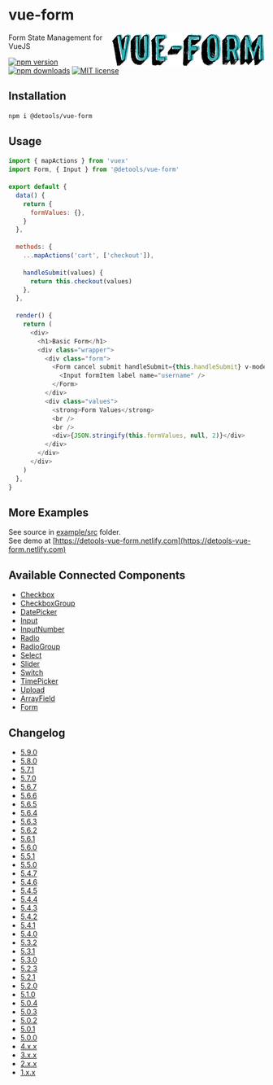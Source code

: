 # vue-form

<img align="right" src="twitter_header_photo_1.png" />

Form State Management for VueJS

[![npm version](http://img.shields.io/npm/v/@detools/vue-form.svg?style=flat)](https://npmjs.org/package/@detools/vue-form 'View this project on npm')
[![npm downloads](https://img.shields.io/npm/dm/@detools/vue-form.svg)](https://npmjs.org/package/@detools/vue-form 'View this project on npm')
[![MIT license](http://img.shields.io/badge/license-MIT-brightgreen.svg)](http://opensource.org/licenses/MIT)

## Installation

```bash
npm i @detools/vue-form
```

## Usage

```js
import { mapActions } from 'vuex'
import Form, { Input } from '@detools/vue-form'

export default {
  data() {
    return {
      formValues: {},
    }
  },

  methods: {
    ...mapActions('cart', ['checkout']),

    handleSubmit(values) {
      return this.checkout(values)
    },
  },

  render() {
    return (
      <div>
        <h1>Basic Form</h1>
        <div class="wrapper">
          <div class="form">
            <Form cancel submit handleSubmit={this.handleSubmit} v-model={this.formValues}>
              <Input formItem label name="username" />
            </Form>
          </div>
          <div class="values">
            <strong>Form Values</strong>
            <br />
            <br />
            <div>{JSON.stringify(this.formValues, null, 2)}</div>
          </div>
        </div>
      </div>
    )
  },
}
```

## More Examples

See source in [example/src](/example/src) folder.  
See demo at [https://detools-vue-form.netlify.com](https://detools-vue-form.netlify.com)

## Available Connected Components

- [Checkbox](/VueForm/components/ConnectedCheckbox.js)
- [CheckboxGroup](/VueForm/components/ConnectedCheckboxGroup.js)
- [DatePicker](/VueForm/components/ConnectedDatePicker.js)
- [Input](/VueForm/components/ConnectedInput.js)
- [InputNumber](/VueForm/components/ConnectedInputNumber.js)
- [Radio](/VueForm/components/ConnectedRadio.js)
- [RadioGroup](/VueForm/components/ConnectedRadioGroup.js)
- [Select](/VueForm/components/ConnectedSelect.js)
- [Slider](/VueForm/components/ConnectedSlider.js)
- [Switch](/VueForm/components/ConnectedSwitch.js)
- [TimePicker](/VueForm/components/ConnectedTimePicker.js)
- [Upload](/VueForm/components/ConnectedUpload.js)
- [ArrayField](/VueForm/components/ConnectedArrayField.js)
- [Form](/VueForm/components/Form/Form.vue)

## Changelog

- [5.9.0](/CHANGELOG.md#590)
- [5.8.0](/CHANGELOG.md#580)
- [5.7.1](/CHANGELOG.md#571)
- [5.7.0](/CHANGELOG.md#570)
- [5.6.7](/CHANGELOG.md#567)
- [5.6.6](/CHANGELOG.md#566)
- [5.6.5](/CHANGELOG.md#565)
- [5.6.4](/CHANGELOG.md#564)
- [5.6.3](/CHANGELOG.md#563)
- [5.6.2](/CHANGELOG.md#562)
- [5.6.1](/CHANGELOG.md#561)
- [5.6.0](/CHANGELOG.md#560)
- [5.5.1](/CHANGELOG.md#551)
- [5.5.0](/CHANGELOG.md#550)
- [5.4.7](/CHANGELOG.md#547)
- [5.4.6](/CHANGELOG.md#546)
- [5.4.5](/CHANGELOG.md#545)
- [5.4.4](/CHANGELOG.md#544)
- [5.4.3](/CHANGELOG.md#543)
- [5.4.2](/CHANGELOG.md#542)
- [5.4.1](/CHANGELOG.md#541)
- [5.4.0](/CHANGELOG.md#540)
- [5.3.2](/CHANGELOG.md#532)
- [5.3.1](/CHANGELOG.md#531)
- [5.3.0](/CHANGELOG.md#530)
- [5.2.3](/CHANGELOG.md#522)
- [5.2.1](/CHANGELOG.md#521)
- [5.2.0](/CHANGELOG.md#520)
- [5.1.0](/CHANGELOG.md#510)
- [5.0.4](/CHANGELOG.md#504)
- [5.0.3](/CHANGELOG.md#503)
- [5.0.2](/CHANGELOG.md#502)
- [5.0.1](/CHANGELOG.md#501)
- [5.0.0](/CHANGELOG.md#500)
- [4.x.x](/CHANGELOG.md#4140)
- [3.x.x](/CHANGELOG.md#3619)
- [2.x.x](/CHANGELOG.md#278)
- [1.x.x](/CHANGELOG.md#150)
